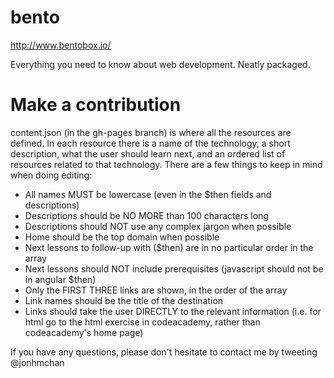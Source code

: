 bento
=====

http://www.bentobox.io/

Everything you need to know about web development. Neatly packaged.

# Make a contribution
content.json (in the gh-pages branch) is where all the resources are defined. In each resource there is a name of the technology, a short description, what the user should learn next, and an ordered list of resources related to that technology. There are a few things to keep in mind when doing editing:

* All names MUST be lowercase (even in the $then fields and descriptions)
* Descriptions should be NO MORE than 100 characters long
* Descriptions should NOT use any complex jargon when possible
* Home should be the top domain when possible
* Next lessons to follow-up with ($then) are in no particular order in the array
* Next lessons should NOT include prerequisites (javascript should not be in angular $then)
* Only the FIRST THREE links are shown, in the order of the array
* Link names should be the title of the destination
* Links should take the user DIRECTLY to the relevant information (i.e. for html go to the html exercise in codeacademy, rather than codeacademy's home page)

If you have any questions, please don't hesitate to contact me by tweeting @jonhmchan

